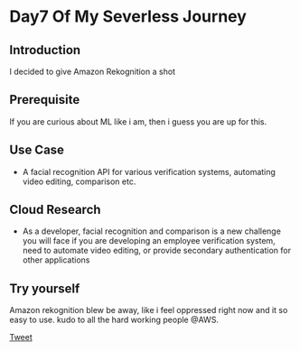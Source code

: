 # Day7 Of My Severless Journey

## Introduction

I decided to give Amazon Rekognition a shot

## Prerequisite

If you are curious about ML like i am, then i guess you are up for this.

## Use Case

- A facial recognition API for various verification systems, automating video editing, comparison etc. 

## Cloud Research

- As a developer, facial recognition and comparison is a new challenge you will face if you are developing an employee verification system, need to automate video editing, or provide secondary authentication for other applications

## Try yourself

Amazon rekognition blew be away, like i feel oppressed right now and it so easy to use. kudo to all the hard working people @AWS.

[Tweet](https://twitter.com/martynzYoung/status/1296429191035002881)
